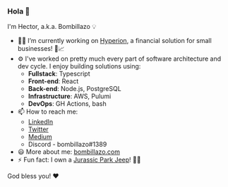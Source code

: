 ### Hola 👋

I'm Hector, a.k.a. Bombillazo 💡

- 👨‍💻 I’m currently working on [Hyperion](https://www.hyperion.finance/?referral-code=a7e73eb0c05f0c8e94525bb9ee31b837), a financial solution for small businesses! 🌲📈
- ⚙️ I've worked on pretty much every part of software architecture and dev cycle. I enjoy building solutions using:
  - **Fullstack**: Typescript
  - **Front-end**: React
  - **Back-end**: Node.js, PostgreSQL
  - **Infrastructure**: AWS, Pulumi
  - **DevOps**: GH Actions, bash
- 📫 How to reach me:
  - [LinkedIn](https://www.linkedin.com/in/bombillazo/)
  - [Twitter](https://twitter.com/bombillazo)
  - [Medium](https://bombillazo.medium.com/)
  - Discord - bombillazo#1389
- 😃 More about me: [bombillazo.com](https://www.bombillazo.com)
- ⚡ Fun fact: I own a [Jurassic Park Jeep](https://www.bombillazo.com/content/jurassic-park-jeep-14)! 🚙🦖

God bless you! ❤️
